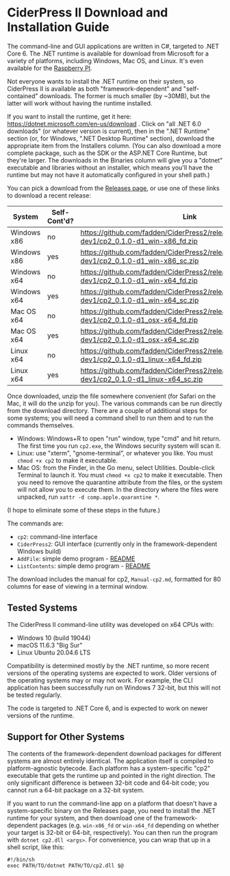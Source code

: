 # CiderPress II Download and Installation Guide #

The command-line and GUI applications are written in C#, targeted to .NET Core 6.  The .NET
runtime is available for download from Microsoft for a variety of platforms, including Windows,
Mac OS, and Linux.  It's even available for the
[Raspberry PI](https://learn.microsoft.com/en-us/dotnet/iot/deployment).

Not everyone wants to install the .NET runtime on their system, so CiderPress II is available
as both "framework-dependent" and "self-contained" downloads.  The former is much smaller
(by ~30MB), but the latter will work without having the runtime installed.

If you want to install the runtime, get it here: https://dotnet.microsoft.com/en-us/download .
Click on "all .NET 6.0 downloads" (or whatever version is current), then in the
".NET Runtime" section (or, for Windows, ".NET Desktop Runtime" section), download the
appropriate item from the Installers column.  (You can also download a more complete package,
such as the SDK or the ASP.NET Core Runtime, but they're larger.  The downloads in the Binaries
column will give you a "dotnet" executable and libraries without an installer, which means you'll
have the runtime but may not have it automatically configured in your shell path.)

You can pick a download from the [Releases page](https://github.com/fadden/ciderpress2/releases),
or use one of these links to download a recent release:

System      | Self-Cont'd? | Link
----------- | ------------ | ----
Windows x86 | no           | https://github.com/fadden/CiderPress2/releases/download/v0.1.0-dev1/cp2_0.1.0-d1_win-x86_fd.zip
Windows x86 | yes          | https://github.com/fadden/CiderPress2/releases/download/v0.1.0-dev1/cp2_0.1.0-d1_win-x86_sc.zip
Windows x64 | no           | https://github.com/fadden/CiderPress2/releases/download/v0.1.0-dev1/cp2_0.1.0-d1_win-x64_fd.zip
Windows x64 | yes          | https://github.com/fadden/CiderPress2/releases/download/v0.1.0-dev1/cp2_0.1.0-d1_win-x64_sc.zip
Mac OS x64  | no           | https://github.com/fadden/CiderPress2/releases/download/v0.1.0-dev1/cp2_0.1.0-d1_osx-x64_fd.zip
Mac OS x64  | yes          | https://github.com/fadden/CiderPress2/releases/download/v0.1.0-dev1/cp2_0.1.0-d1_osx-x64_sc.zip
Linux x64   | no           | https://github.com/fadden/CiderPress2/releases/download/v0.1.0-dev1/cp2_0.1.0-d1_linux-x64_fd.zip
Linux x64   | yes          | https://github.com/fadden/CiderPress2/releases/download/v0.1.0-dev1/cp2_0.1.0-d1_linux-x64_sc.zip

Once downloaded, unzip the file somewhere convenient (for Safari on the Mac, it will do the unzip
for you).  The various commands can be run directly from the download directory.  There are a couple
of additional steps for some systems; you will need a command shell to run them and to run the
commands themselves.

 - Windows: Windows+R to open "run" window, type "cmd" and hit return.  The first time you run
   `cp2.exe`, the Windows security system will scan it.
 - Linux: use "xterm", "gnome-terminal", or whatever you like.  You must `chmod +x cp2` to make
   it executable.
 - Mac OS: from the Finder, in the Go menu, select Utilities.  Double-click Terminal to launch it.
   You must `chmod +x cp2` to make it executable.  Then you need to remove the quarantine
   attribute from the files, or the system will not allow you to execute them.  In the directory
   where the files were unpacked, run `xattr -d comp.apple.quarantine *`.

(I hope to eliminate some of these steps in the future.)

The commands are:

 - `cp2`: command-line interface
 - `CiderPress2`: GUI interface (currently only in the framework-dependent Windows build)
 - `AddFile`: simple demo program - [README](Examples/AddFile/README.md)
 - `ListContents`: simple demo program - [README](Examples/ListContents/README.md)

The download includes the manual for cp2, `Manual-cp2.md`, formatted for 80 columns for ease
of viewing in a terminal window.

## Tested Systems ##

The CiderPress II command-line utility was developed on x64 CPUs with:

 - Windows 10 (build 19044)
 - macOS 11.6.3 "Big Sur"
 - Linux Ubuntu 20.04.6 LTS

Compatibility is determined mostly by the .NET runtime, so more recent versions of the operating
systems are expected to work.  Older versions of the operating systems may or may not work.  For
example, the CLI application has been successfully run on Windows 7 32-bit, but this will not be
tested regularly.

The code is targeted to .NET Core 6, and is expected to work on newer versions of the runtime.

## Support for Other Systems ##

The contents of the framework-dependent download packages for different systems are almost
entirely identical.  The application itself is compiled to platform-agnostic bytecode.  Each
platform has a system-specific "cp2" executable that gets the runtime up and pointed in the
right direction.  The only significant difference is between 32-bit code and 64-bit code; you
cannot run a 64-bit package on a 32-bit system.

If you want to run the command-line app on a platform that doesn't have a system-specific
binary on the Releases page, you need to install the .NET runtime for your system, and then
download one of the framework-dependent packages (e.g. `win-x86_fd` or `win-x64_fd` depending
on whether your target is 32-bit or 64-bit, respectively).  You can then run the program with
`dotnet cp2.dll <args>`.  For convenience, you can wrap that up in a shell script, like this:

    #!/bin/sh
    exec PATH/TO/dotnet PATH/TO/cp2.dll $@
